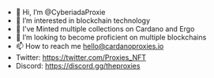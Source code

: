 - 👋 Hi, I’m @CyberiadaProxie
- 👀 I’m interested in blockchain technology
- 🌱 I've Minted multiple collections on Cardano and Ergo
- 💞️ I’m looking to become proficient on multiple blockchains
- 📫 How to reach me hello@cardanoproxies.io
- Twitter: https://twitter.com/Proxies_NFT
- Discord: https://discord.gg/theproxies

<!---
CyberiadaProxie/CyberiadaProxie is a ✨ special ✨ repository because its `README.md` (this file) appears on your GitHub profile.
You can click the Preview link to take a look at your changes.
--->
